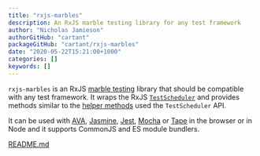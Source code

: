 ```yaml
---
title: "rxjs-marbles"
description: An RxJS marble testing library for any test framework
author: "Nicholas Jamieson"
authorGitHub: "cartant"
packageGitHub: "cartant/rxjs-marbles"
date: "2020-05-22T15:21:00+1000"
categories: []
keywords: []
---
```


`rxjs-marbles` is an RxJS [marble testing](https://github.com/ReactiveX/rxjs/blob/6.5.4/docs_app/content/guide/testing/marble-testing.md) library that should be compatible with any test framework. It wraps the RxJS [`TestScheduler`](https://github.com/ReactiveX/rxjs/blob/6.5.4/src/internal/testing/TestScheduler.ts) and provides methods similar to the [helper methods](https://github.com/ReactiveX/rxjs/blob/6.5.4/docs_app/content/guide/testing/marble-testing.md#api) used the `TestScheduler` API.

It can be used with [AVA](https://github.com/avajs/ava), [Jasmine](https://github.com/jasmine/jasmine), [Jest](https://facebook.github.io/jest/), [Mocha](https://github.com/mochajs/mocha) or [Tape](https://github.com/substack/tape) in the browser or in Node and it supports CommonJS and ES module bundlers.

[README.md](https://github.com/cartant/rxjs-marbles/blob/master/README.md)
